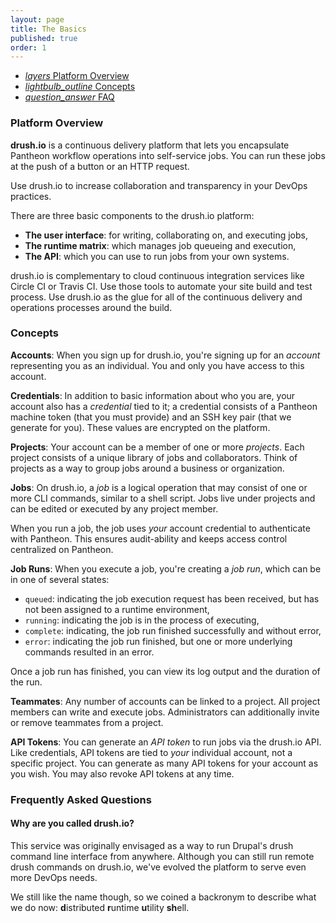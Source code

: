 ```yaml
---
layout: page
title: The Basics
published: true
order: 1
---
```


<div class="col s12 no-padding">
  <ul class="tabs tabs-fixed-width">
    <li class="tab col s4"><a href="#overview"><i class="material-icons">layers</i> Platform Overview</a></li>
    <li class="tab col s4"><a href="#concepts"><i class="material-icons">lightbulb_outline</i> Concepts</a></li>
    <li class="tab col s4"><a href="#faq"><i class="material-icons">question_answer</i> FAQ</a></li>
  </ul>
</div>
<div class="container">
  <div id="overview" class="col s12">
<div markdown="1">

### Platform Overview
__drush.io__ is a continuous delivery platform that lets you encapsulate Pantheon workflow operations into self-service jobs. You can run these jobs at the push of a button or an HTTP request.

Use drush.io to increase collaboration and transparency in your DevOps practices.

There are three basic components to the drush.io platform:
- __The user interface__: for writing, collaborating on, and executing jobs,
- __The runtime matrix__: which manages job queueing and execution,
- __The API__: which you can use to run jobs from your own systems.

drush.io is complementary to cloud continuous integration services like Circle CI or Travis CI. Use those tools to automate your site build and test process. Use drush.io as the glue for all of the continuous delivery and operations processes around the build.

</div>
  </div>
  <div id="concepts" class="col s12">
<div markdown="1">

### Concepts

__Accounts__: When you sign up for drush.io, you're signing up for an _account_ representing you as an individual. You and only you have access to this account.

__Credentials__: In addition to basic information about who you are, your account also has a _credential_ tied to it; a credential consists of a Pantheon machine token (that you must provide) and an SSH key pair (that we generate for you). These values are encrypted on the platform.

__Projects__: Your account can be a member of one or more _projects_. Each project consists of a unique library of jobs and collaborators. Think of projects as a way to group jobs around a business or organization.

__Jobs__: On drush.io, a _job_ is a logical operation that may consist of one or more CLI commands, similar to a shell script. Jobs live under projects and can be edited or executed by any project member.

When you run a job, the job uses _your_ account credential to authenticate with Pantheon. This ensures audit-ability and keeps access control centralized on Pantheon.

__Job Runs__: When you execute a job, you're creating a _job run_, which can be in one of several states:
- `queued`: indicating the job execution request has been received, but has not been assigned to a runtime environment,
- `running`: indicating the job is in the process of executing,
- `complete`: indicating, the job run finished successfully and without error,
- `error`: indicating the job run finished, but one or more underlying commands resulted in an error.

Once a job run has finished, you can view its log output and the duration of the run.

__Teammates__: Any number of accounts can be linked to a project. All project members can write and execute jobs. Administrators can additionally invite or remove teammates from a project.

__API Tokens__: You can generate an _API token_ to run jobs via the drush.io API. Like credentials, API tokens are tied to _your_ individual account, not a specific project. You can generate as many API tokens for your account as you wish. You may also revoke API tokens at any time.

</div>
  </div>
  <div id="faq" class="col s12">
<div markdown="1">

### Frequently Asked Questions

#### __Why are you called drush.io?__
This service was originally envisaged as a way to run Drupal's drush command line interface from anywhere. Although you can still run remote drush commands on drush.io, we've evolved the platform to serve even more DevOps needs.

We still like the name though, so we coined a backronym to describe what we do now: <b>d</b>istributed <b>r</b>untime <b>u</b>tility <b>sh</b>ell.

</div>
  </div>
</div>

